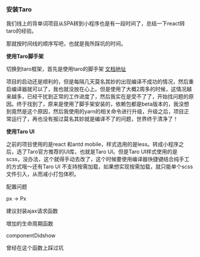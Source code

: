 ### 安装Taro

我们线上的背单词项目从SPA转到小程序也是有一段时间了，总结一下react转taro的经验。

那就按时间线的顺序写吧，也就是我所踩坑的时间。

**使用Taro脚手架**

切换到taro框架，首先是使用taro的脚手架 [文档地址](https://nervjs.github.io/taro/docs/GETTING-STARTED.html)

项目的启动还是顺利的，但是每隔几天莫名其妙的出现编译不成功的情况，然后重启编译器就可以了，我也就没放在心上。但是使用了大概2周多的时候，这情况越来越多，已经干扰到正常的工作进度了，然后我实在是受不了了，开始找问题的原因。终于找到了，原来是使用了脚手架安装的，依赖包都是beta版本的，我没想到竟然是这个原因，然后我使用的yarn的相关命令进行升级，升级之后，项目正常运行了，再也没有报过莫名其妙就是编译不了的问题，世界终于清净了！

**使用Taro UI**

之前的项目使用的是react 和antd mobile，样式选用的是less。转成小程序之后，选了Taro官方推荐的UI库，也就是Taro UI。但是Taro UI样式使用的是scss，没办法，这个就得手动去改了，这个时候要使用编译器快捷键结合纯手工的方式哦～还有Taro UI 不支持按需加载，如果想实现按需加载，就只能单个scss文件引入，从而减小打包体积。

配置问题

px -> Px



建议封装ajax请求函数

增加的生命周期函数

componentDidshow

曾经在这个函数上踩过坑